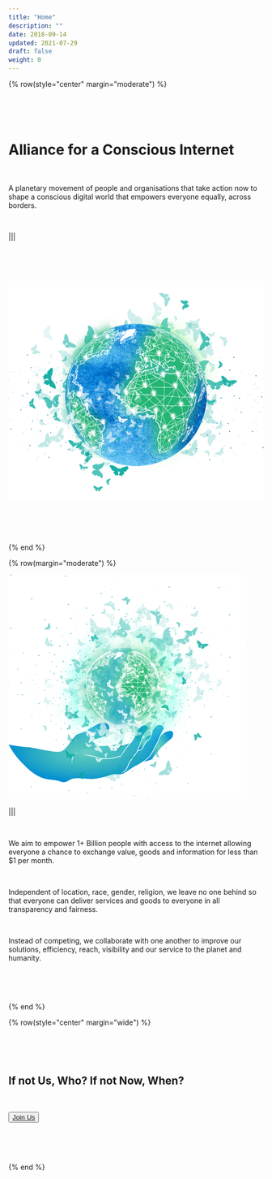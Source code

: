 ```yaml
---
title: "Home"
description: ""
date: 2018-09-14
updated: 2021-07-29
draft: false
weight: 0
---
```


<!-- section 1 (header) -->

{% row(style="center" margin="moderate") %}

<br>
<br>
<br>

# Alliance for a Conscious Internet

<br>

A planetary movement of people and organisations that take action now to shape a conscious digital world that empowers everyone equally, across borders.

<br>

|||

<br>
<br>
<br>

![earth](home_earth.jpg) 

<br>
<br>
<br>

{% end %}

<!-- section 2 (how it works) -->

{% row(margin="moderate") %}


![hand](home_hand.png)

|||

<br>

We aim to empower 1+ Billion people with access to the internet allowing everyone a chance to exchange value, goods and information for less than $1 per month.

<br>

Independent of location, race, gender, religion, we leave no one behind so that everyone can deliver services and goods to everyone in all transparency and fairness.

<br>

Instead of competing, we collaborate with one another to improve our solutions, efficiency, reach, visibility and our service to the planet and humanity.

<br>
<br>
<br>

{% end %}

<!-- section 3 (cta) -->

{% row(style="center" margin="wide") %}

<br>
<br>
<br>

## If not Us, Who? If not Now, When?

<br>

<button>[Join Us](mailto:info@threefold.io)</button>

<br>
<br>
<br>

{% end %}